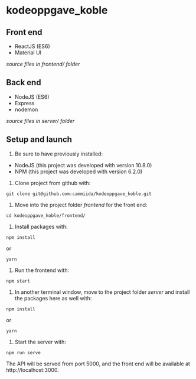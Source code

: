 # kodeoppgave_koble

## Front end

- ReactJS (ES6)
- Material UI

_source files in frontend/ folder_

## Back end

- NodeJS (ES6)
- Express
- nodemon

_source files in server/ folder_

## Setup and launch

1.  Be sure to have previously installed:

- NodeJS (this project was developed with version 10.8.0)
- NPM (this project was developed with version 6.2.0)

1.  Clone project from github with:

```
git clone git@github.com:cammiida/kodeoppgave_koble.git
```

1.  Move into the project folder _frontend_ for the front end:

```
cd kodeoppgave_koble/frontend/
```

1.  Install packages with:

```
npm install
```

or

```
yarn
```

1.  Run the frontend with:

```
npm start
```

1.  In another terminal window, move to the project folder _server_ and install the packages here as well with:

```
npm install
```

or

```
yarn
```

1.  Start the server with:

```
npm run serve
```

The API will be served from port 5000, and the front end will be available at http://localhost:3000.
